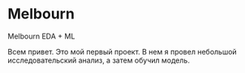 # Melbourn

Melbourn EDA + ML

Всем привет.
Это мой первый проект. В нем я провел небольшой исследовательский анализ, а затем обучил модель.
